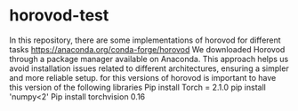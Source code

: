 # horovod-test
In this repository, there are some implementations of horovod for different tasks
https://anaconda.org/conda-forge/horovod We downloaded Horovod through a package manager available on Anaconda. This approach helps us avoid installation issues related to different architectures, ensuring a simpler and more reliable setup.
for this versions of horovod is important to have this version of the following libraries
Pip install Torch = 2.1.0
pip install 'numpy<2'
Pip install torchvision 0.16


